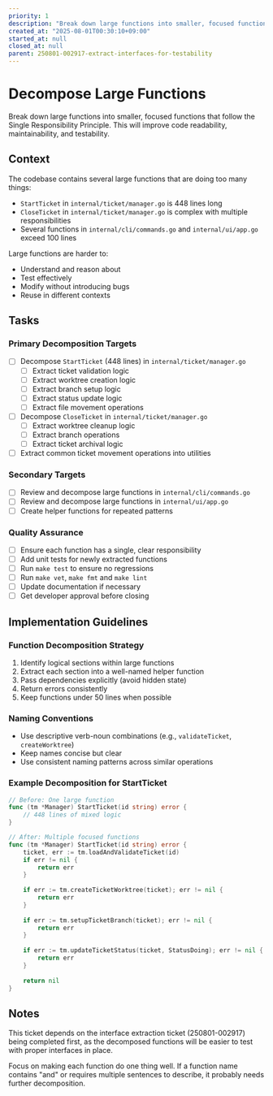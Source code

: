 ```yaml
---
priority: 1
description: "Break down large functions into smaller, focused functions following Single Responsibility Principle"
created_at: "2025-08-01T00:30:10+09:00"
started_at: null
closed_at: null
parent: 250801-002917-extract-interfaces-for-testability
---
```


# Decompose Large Functions

Break down large functions into smaller, focused functions that follow the Single Responsibility Principle. This will improve code readability, maintainability, and testability.

## Context

The codebase contains several large functions that are doing too many things:
- `StartTicket` in `internal/ticket/manager.go` is 448 lines long
- `CloseTicket` in `internal/ticket/manager.go` is complex with multiple responsibilities
- Several functions in `internal/cli/commands.go` and `internal/ui/app.go` exceed 100 lines

Large functions are harder to:
- Understand and reason about
- Test effectively
- Modify without introducing bugs
- Reuse in different contexts

## Tasks

### Primary Decomposition Targets
- [ ] Decompose `StartTicket` (448 lines) in `internal/ticket/manager.go`
  - [ ] Extract ticket validation logic
  - [ ] Extract worktree creation logic
  - [ ] Extract branch setup logic
  - [ ] Extract status update logic
  - [ ] Extract file movement operations
- [ ] Decompose `CloseTicket` in `internal/ticket/manager.go`
  - [ ] Extract worktree cleanup logic
  - [ ] Extract branch operations
  - [ ] Extract ticket archival logic
- [ ] Extract common ticket movement operations into utilities

### Secondary Targets
- [ ] Review and decompose large functions in `internal/cli/commands.go`
- [ ] Review and decompose large functions in `internal/ui/app.go`
- [ ] Create helper functions for repeated patterns

### Quality Assurance
- [ ] Ensure each function has a single, clear responsibility
- [ ] Add unit tests for newly extracted functions
- [ ] Run `make test` to ensure no regressions
- [ ] Run `make vet`, `make fmt` and `make lint`
- [ ] Update documentation if necessary
- [ ] Get developer approval before closing

## Implementation Guidelines

### Function Decomposition Strategy
1. Identify logical sections within large functions
2. Extract each section into a well-named helper function
3. Pass dependencies explicitly (avoid hidden state)
4. Return errors consistently
5. Keep functions under 50 lines when possible

### Naming Conventions
- Use descriptive verb-noun combinations (e.g., `validateTicket`, `createWorktree`)
- Keep names concise but clear
- Use consistent naming patterns across similar operations

### Example Decomposition for StartTicket
```go
// Before: One large function
func (tm *Manager) StartTicket(id string) error {
    // 448 lines of mixed logic
}

// After: Multiple focused functions
func (tm *Manager) StartTicket(id string) error {
    ticket, err := tm.loadAndValidateTicket(id)
    if err != nil {
        return err
    }
    
    if err := tm.createTicketWorktree(ticket); err != nil {
        return err
    }
    
    if err := tm.setupTicketBranch(ticket); err != nil {
        return err
    }
    
    if err := tm.updateTicketStatus(ticket, StatusDoing); err != nil {
        return err
    }
    
    return nil
}
```

## Notes

This ticket depends on the interface extraction ticket (250801-002917) being completed first, as the decomposed functions will be easier to test with proper interfaces in place.

Focus on making each function do one thing well. If a function name contains "and" or requires multiple sentences to describe, it probably needs further decomposition.
